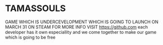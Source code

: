 # TAMASSOULS
GAME WHICH IS UNDERCEVELOPMENT WHICH IS GOING TO LAUNCH ON MARCH 31 ON STEAM 
FOR MORE INFO VISIT https://github.com
each developer has it own especiallity and we come together to make our game which is going to be free 
